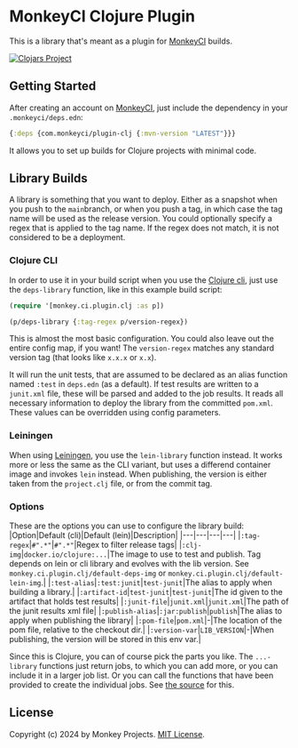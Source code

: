 # MonkeyCI Clojure Plugin

This is a library that's meant as a plugin for [MonkeyCI](https://monkeyci.com) builds.

[![Clojars Project](https://img.shields.io/clojars/v/com.monkeyci/plugin-clj.svg)](https://clojars.org/com.monkeyci/plugin-clj)

## Getting Started

After creating an account on [MonkeyCI](https://monkeyci.com), just include
the dependency in your `.monkeyci/deps.edn`:

```clojure
{:deps {com.monkeyci/plugin-clj {:mvn-version "LATEST"}}}
```

It allows you to set up builds for Clojure projects with minimal code.

## Library Builds

A library is something that you want to deploy.  Either as a snapshot when you push to
the `main`branch, or when you push a tag, in which case the tag name will be used as
the release version.  You could optionally specify a regex that is applied to the tag
name.  If the regex does not match, it is not considered to be a deployment.

### Clojure CLI

In order to use it in your build script when you use the [Clojure cli](https://clojure.org/reference/deps_and_cli),
just use the `deps-library` function, like in this example build script:

```clojure
(require '[monkey.ci.plugin.clj :as p])

(p/deps-library {:tag-regex p/version-regex})
```

This is almost the most basic configuration.  You could also leave out the entire
config map, if you want!  The `version-regex` matches any standard version tag
(that looks like `x.x.x` or `x.x`).

It will run the unit tests, that are assumed to be declared as an alias function named
`:test` in `deps.edn` (as a default).  If test results are written to a `junit.xml` file,
these will be parsed and added to the job results.  It reads all necessary information
to deploy the library from the committed `pom.xml`.  These values can be overridden using
config parameters.

### Leiningen

When using [Leiningen](https://leiningen.org), you use the `lein-library` function instead.
It works more or less the same as the CLI variant, but uses a differend container image and
invokes `lein` instead.  When publishing, the version is either taken from the `project.clj`
file, or from the commit tag.

### Options

These are the options you can use to configure the library build:
|Option|Default (cli)|Default (lein)|Description|
|---|---|---|---|
|`:tag-regex`|`#".*"`|`#".*"`|Regex to filter release tags|
|`:clj-img`|`docker.io/clojure:...`|The image to use to test and publish.  Tag depends on lein or cli library and evolves with the lib version.  See `monkey.ci.plugin.clj/default-deps-img` or `monkey.ci.plugin.clj/default-lein-img`.|
|`:test-alias`|`:test:junit`|`test-junit`|The alias to apply when building a library.|
|`:artifact-id`|`test-junit`|`test-junit`|The id given to the artifact that holds test results|
|`:junit-file`|`junit.xml`|`junit.xml`|The path of the junit results xml file|
|`:publish-alias`|`:jar:publish`|`publish`|The alias to apply when publishing the library|
|`:pom-file`|`pom.xml`|-|The location of the pom file, relative to the checkout dir.|
|`:version-var`|`LIB_VERSION`|-|When publishing, the version will be stored in this env var.|

Since this is Clojure, you can of course pick the parts you like.  The `...-library` functions just
return jobs, to which you can add more, or you can include it in a larger job list.  Or you can call
the functions that have been provided to create the individual jobs.  See [the
source](src/monkey/ci/plugin/clj.clj) for this.

## License

Copyright (c) 2024 by Monkey Projects.
[MIT License](LICENSE).


